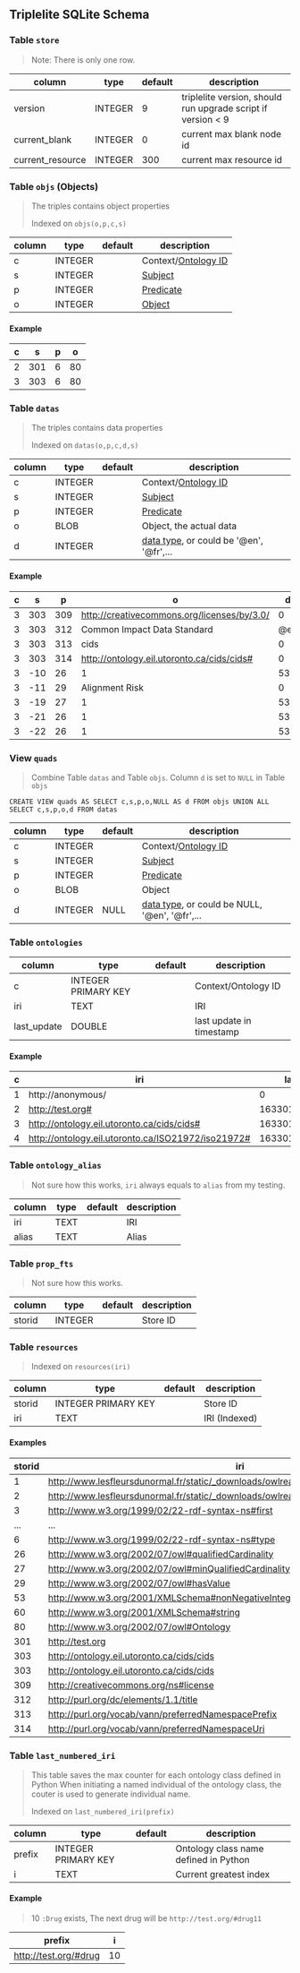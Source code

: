 ## Triplelite SQLite Schema
### Table `store`
> Note: There is only one row.

| column           | type    | default | description                                                  |
|------------------|---------|---------|--------------------------------------------------------------|
| version          | INTEGER | 9       | triplelite version, should run upgrade script if version < 9 |
| current_blank    | INTEGER | 0       | current max blank node id                                    |
| current_resource | INTEGER | 300     | current max resource id                                      |

### Table `objs` (Objects)
> The triples contains object properties
>
> Indexed on `objs(o,p,c,s)`

| column | type    | default | description |
|--------|---------|---------|-------------|
| c      | INTEGER |         | Context/[Ontology ID](#table-ontologies)    |
| s      | INTEGER |         | [Subject](#table-resources)     |
| p      | INTEGER |         | [Predicate](#table-resources)   |
| o      | INTEGER |         | [Object](#table-resources)      |

#### Example
| c | s   | p | o  |
|---|-----|---|----|
| 2 | 301 | 6 | 80 |
| 3 | 303 | 6 | 80 |

### Table `datas`
> The triples contains data properties
> 
> Indexed on `datas(o,p,c,d,s)`

| column | type    | default | description |
|--------|---------|---------|-------------|
| c      | INTEGER |         | Context/[Ontology ID](#table-ontologies)    |
| s      | INTEGER |         | [Subject](#table-resources)     |
| p      | INTEGER |         | [Predicate](#table-resources)   |
| o      | BLOB    |         | Object, the actual data      |
| d      | INTEGER |         | [data type](#table-resources), or could be '@en', '@fr',...  |

#### Example
| c | s   | p   | o                                           | d   |
|---|-----|-----|---------------------------------------------|-----|
| 3 | 303 | 309 | http://creativecommons.org/licenses/by/3.0/ | 0   |
| 3 | 303 | 312 | Common Impact Data Standard                 | @en |
| 3 | 303 | 313 | cids                                        | 0   |
| 3 | 303 | 314 | http://ontology.eil.utoronto.ca/cids/cids#  | 0   |
| 3 | -10 | 26  | 1                                           | 53  |
| 3 | -11 | 29  | Alignment Risk                              | 0   |
| 3 | -19 | 27  | 1                                           | 53  |
| 3 | -21 | 26  | 1                                           | 53  |
| 3 | -22 | 26  | 1                                           | 53  |

### View `quads`
> Combine Table `datas` and Table `objs`. Column `d` is set to `NULL` in Table `objs`
> 
```sqlite
CREATE VIEW quads AS SELECT c,s,p,o,NULL AS d FROM objs UNION ALL SELECT c,s,p,o,d FROM datas
```

| column | type    | default | description |
|--------|---------|---------|-------------|
| c      | INTEGER |         | Context/[Ontology ID](#table-ontologies)    |
| s      | INTEGER |         | [Subject](#table-resources)     |
| p      | INTEGER |         | [Predicate](#table-resources)   |
| o      | BLOB    |         | Object      |
| d      | INTEGER | NULL    | [data type](#table-resources), or could be NULL, '@en', '@fr',...    |

### Table `ontologies`

| column      | type                | default | description |
|-------------|---------------------|---------|-------------|
| c           | INTEGER PRIMARY KEY |         | Context/Ontology ID    |
| iri         | TEXT                |         | IRI         |
| last_update | DOUBLE              |         | last update in timestamp |

#### Example
| c | iri                                                | last_update        |
|---|----------------------------------------------------|--------------------|
| 1 | http://anonymous/                                  | 0                  |
| 2 | http://test.org#                                   | 1633013873.126485  |
| 3 | http://ontology.eil.utoronto.ca/cids/cids#         | 1633013870.9506207 |
| 4 | http://ontology.eil.utoronto.ca/ISO21972/iso21972# | 1633013870.984842  |

### Table `ontology_alias`
> Not sure how this works, `iri` always equals to `alias` from my testing.

| column | type | default | description |
|--------|------|---------|-------------|
| iri    | TEXT |         | IRI         |
| alias  | TEXT |         | Alias       |

### Table `prop_fts`
> Not sure how this works.

| column | type    | default | description |
|--------|---------|---------|-------------|
| storid | INTEGER |         | Store ID    |

### Table `resources`
> Indexed on `resources(iri)`

| column | type                | default | description |
|--------|---------------------|---------|-------------|
| storid | INTEGER PRIMARY KEY |         | Store ID    |
| iri    | TEXT                |         | IRI  (Indexed)       |

#### Examples
| storid | iri                                                                                   |
|--------|---------------------------------------------------------------------------------------|
| 1      | http://www.lesfleursdunormal.fr/static/_downloads/owlready_ontology.owl#python_module |
| 2      | http://www.lesfleursdunormal.fr/static/_downloads/owlready_ontology.owl#python_name   |
| 3      | http://www.w3.org/1999/02/22-rdf-syntax-ns#first                                      |
| ...    | ...                                                                                   |
| 6      | http://www.w3.org/1999/02/22-rdf-syntax-ns#type                                       |
| 26     | http://www.w3.org/2002/07/owl#qualifiedCardinality                                    |
| 27     | http://www.w3.org/2002/07/owl#minQualifiedCardinality                                 |
| 29     | http://www.w3.org/2002/07/owl#hasValue                                                |
| 53     | http://www.w3.org/2001/XMLSchema#nonNegativeInteger                                   |
| 60     | http://www.w3.org/2001/XMLSchema#string                                               |
| 80     | http://www.w3.org/2002/07/owl#Ontology                                                |
| 301    | http://test.org                                                                       |
| 303    | http://ontology.eil.utoronto.ca/cids/cids                                             |
| 303    | http://ontology.eil.utoronto.ca/cids/cids                                             |
| 309    | http://creativecommons.org/ns#license                                                 |
| 312    | http://purl.org/dc/elements/1.1/title                                                 |
| 313    | http://purl.org/vocab/vann/preferredNamespacePrefix                                   |
| 314    | http://purl.org/vocab/vann/preferredNamespaceUri                                      |                                       |                                          |                                                                         |

### Table `last_numbered_iri`
> This table saves the max counter for each ontology class defined in Python
> When initiating a named individual of the ontology class, the couter is used to generate individual name.
> 
> Indexed on `last_numbered_iri(prefix)`

| column | type                | default | description                           |
|--------|---------------------|---------|---------------------------------------|
| prefix | INTEGER PRIMARY KEY |         | Ontology class name defined in Python |
| i      | TEXT                |         | Current greatest index                |

#### Example
> 10 `:Drug` exists, The next drug will be `http://test.org/#drug11` 

| prefix                | i  |
|-----------------------|----|
| http://test.org/#drug | 10 |